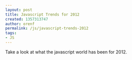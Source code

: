 ```yaml
---
layout: post
title: Javascript Trends for 2012
created: 1357313747
author: orenf
permalink: /js/javascript-trends-2012
tags:
- JS
---
```

<p>Take a look at what the javascript world has been for 2012.</p>
